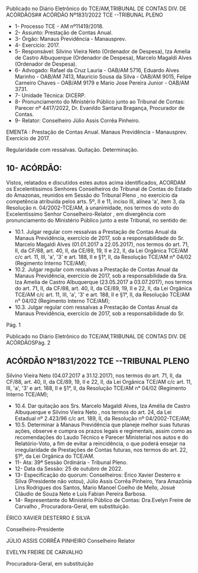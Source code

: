 Publicado  no  Diário  Eletrônico do TCE/AM,TRIBUNAL DE CONTAS DIV. DE ACÓRDÃOS## ACÓRDÃO Nº1831/2022  TCE --TRIBUNAL PLENO

- 1- Processo TCE - AM nº11419/2018.
- 2- Assunto: Prestação de Contas Anual.
- 3- Órgão: Manaus Previdência - Manausprev.
- 4- Exercício: 2017.
- 5- Responsável: Silvino  Vieira  Neto  (Ordenador  de  Despesa),  Iza  Amelia  de  Castro Albuquerque (Ordenador de Despesa), Marcelo Magaldi Alves (Ordenador de Despesa).
- 6- Advogado: Rafael da Cruz Lauria - OAB/AM 5716, Eduardo Alves Marinho - OAB/AM 7413,  Mauricio  Sousa  da  Silva  -  OAB/AM  9015,  Felipe  Carneiro  Chaves  -  OAB/AM 9179 e Mario Jose Pereira Junior - OAB/AM 3731.
- 7- Unidade Técnica: DICERP.
- 8- Pronunciamento  do  Ministério  Público  junto  ao  Tribunal  de  Contas: Parecer  nº 4417/2022, Dr. Evanildo Santana Bragança, Procurador de Contas.
- 9- Relator: Conselheiro Júlio Assis Corrêa Pinheiro.

EMENTA : Prestação  de  Contas  Anual.  Manaus Previdência - Manausprev. Exercício de 2017.

Regularidade com ressalvas. Quitação. Determinação.

## 10-  ACÓRDÃO:

Vistos, relatados e discutidos estes autos acima identificados, ACORDAM os Excelentíssimos Senhores Conselheiros do Tribunal de Contas do Estado do Amazonas, reunidos em Sessão do Tribunal Pleno , no exercício da competência atribuída pelos arts. 5º, II e 11, inciso III, alínea 'a', item 3, da Resolução n. 04/2002-TCE/AM, à unanimidade, nos termos do voto do Excelentíssimo Senhor Conselheiro-Relator , em divergência com pronunciamento do Ministério Público junto a este Tribunal, no sentido de:

- 10.1. Julgar  regular  com  ressalvas a  Prestação  de  Contas  Anual  da Manaus Previdência, exercício de 2017, sob a responsabilidade do Sr. Marcelo Magaldi Alves (01.01.2017 a 22.05.2017), nos termos do art. 71, II,  da  CF/88,  art.  40,  II,  da  CE/89,  19,  II  e  22,  II,  da  Lei  Orgânica TCE/AM c/c art.  11,  III,  'a',  '3'  e  art.  188,  II  e  §1°,  II,  da  Resolução TCE/AM n° 04/02 (Regimento Interno TCE/AM);
- 10.2. Julgar  regular  com  ressalvas a  Prestação  de  Contas  Anual  da Manaus  Previdência,  exercício  de  2017,  sob  a  responsabilidade  da Sra.  Iza  Amelia  de  Castro  Albuquerque (23.05.2017  a  03.07.2017), nos termos do art. 71, II, da CF/88, art. 40, II, da CE/89, 19, II e 22, II, da Lei Orgânica TCE/AM c/c art. 11, III, 'a', '3' e art. 188, II e §1°, II, da Resolução TCE/AM n° 04/02 (Regimento Interno TCE/AM);
- 10.3. Julgar  regular  com  ressalvas a  Prestação  de  Contas  Anual  da Manaus Previdência, exercício de 2017, sob a responsabilidade do Sr.

Pág. 1

Publicado  no  Diário  Eletrônico do TCE/AM,TRIBUNAL DE CONTAS DIV. DE ACÓRDÃOSPág. 2

## ACÓRDÃO Nº1831/2022  TCE --TRIBUNAL PLENO

Silvino Vieira Neto (04.07.2017 a 31.12.2017), nos termos do art. 71, II,  da  CF/88,  art.  40,  II,  da  CE/89,  19,  II  e  22,  II,  da  Lei  Orgânica TCE/AM c/c art.  11,  III,  'a',  '3'  e  art.  188,  II  e  §1°,  II,  da  Resolução TCE/AM n° 04/02 (Regimento Interno TCE/AM);

- 10.4. Dar quitação aos Srs. Marcelo Magaldi Alves, Iza Amélia de Castro Albuquerque  e  Silvino  Vieira  Neto ,  nos  termos  do  art.  24,  da  Lei Estadual nº 2.423/96 c/c art. 189, II, da Resolução nº 04/2002-TCE/AM;
- 10.5. Determinar à  Manaus  Previdência  que  planeje  melhor  suas  futuras ações, observe e cumpra os prazos legais e regimentais, assim como as recomendações do Laudo Técnico e Parecer Ministerial nos autos e do Relatório-Voto, a fim de evitar a reincidência, o que poderá ensejar na irregularidade de Prestações de Contas futuras, nos termos do art. 22, §1º, da Lei Orgânica do TCE/AM.
- 11-  Ata: 39ª Sessão Ordinária - Tribunal Pleno.
- 12-  Data da Sessão: 25 de outubro de 2022.
- 13-  Especificação do quorum: Conselheiros: Érico Xavier Desterro e Silva (Presidente não votou),  Júlio  Assis  Corrêa  Pinheiro,  Yara  Amazônia  Lins  Rodrigues  dos  Santos, Mario Manoel Coelho de Mello, Josué Cláudio de Souza Neto e Luis Fabian Pereira Barbosa.
- 14-  Representante do Ministério Público de Contas: Dra.Evelyn Freire de Carvalho , Procuradora-Geral, em substituição.

ÉRICO XAVIER DESTERRO E SILVA

Conselheiro-Presidente

JÚLIO ASSIS CORRÊA PINHEIRO Conselheiro Relator

EVELYN FREIRE DE CARVALHO

Procuradora-Geral, em substituição
